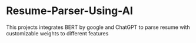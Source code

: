 # Resume-Parser-Using-AI
This projects integrates BERT by google and ChatGPT to parse resume with customizable weights to different features
